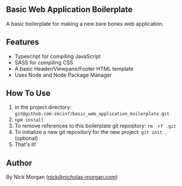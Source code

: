 ## Basic Web Application Boilerplate

A basic boilerplate for making a new bare bones web application.

## Features

* Typescript for compiling JavaScript
* SASS for compiling CSS
* A basic Header/Viewpane/Footer HTML template
* Uses Node and Node Package Manager

## How To Use

1. In the project directory: `git@github.com:skcin7/basic_web_application_boilerplate.git`
2. `npm install`
3. To remove references to this boilerplate git repository: `rm -rf .git`
4. To initialize a new git repository for the new project: `git init .` (optional)
5. That's it!

## Author

By Nick Morgan (nick@nicholas-morgan.com)
